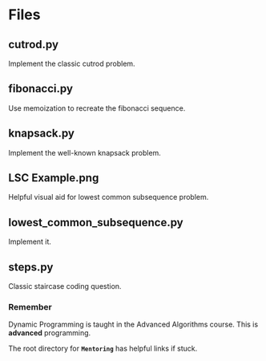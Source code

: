# Files

## cutrod.py
Implement the classic cutrod problem.

## fibonacci.py
Use memoization to recreate the fibonacci sequence.

## knapsack.py
Implement the well-known knapsack problem.

## LSC Example.png
Helpful visual aid for lowest common subsequence problem.

## lowest_common_subsequence.py
Implement it.

## steps.py
Classic staircase coding question.

### Remember
Dynamic Programming is taught in the Advanced Algorithms course. This is **advanced** programming.

The root directory for **```Mentoring```** has helpful links if stuck.
